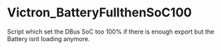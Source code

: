 # Victron_BatteryFullthenSoC100
Script which set the DBus SoC too 100% if there is enough export but the Battery isnt loading anymore.
